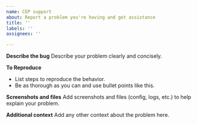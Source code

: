 ```yaml
---
name: CEP support
about: Report a problem you're having and get assistance
title: ''
labels: ''
assignees: ''

---
```


**Describe the bug**
Describe your problem clearly and concisely.

**To Reproduce**
* List steps to reproduce the behavior.
* Be as thorough as you can and use bullet points like this.

**Screenshots and files**
Add screenshots and files (config, logs, etc.) to help explain your problem.

**Additional context**
Add any other context about the problem here.
